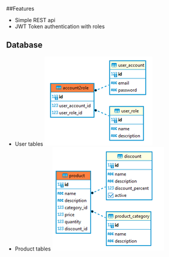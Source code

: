 ##Features
* Simple REST api
* JWT Token authentication with roles
## Database
* User tables
![user tables](./user.png)
* Product tables
![product tables](./product.png)
